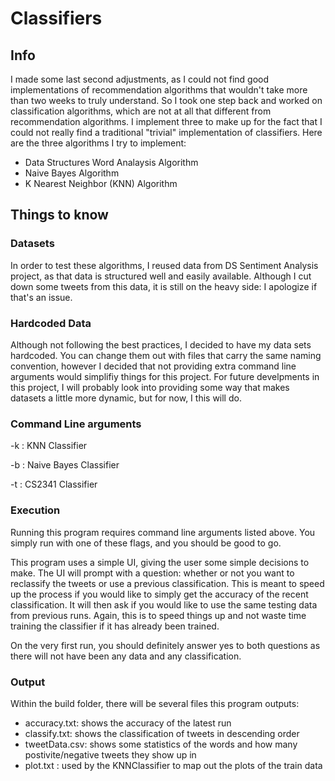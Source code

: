 # Classifiers

## Info
I made some last second adjustments, as I could not find good implementations of
recommendation algorithms that wouldn't take more than two weeks to truly understand.
So I took one step back and worked on classification algorithms, which are 
not at all that different from recommendation algorithms. I implement three to 
make up for the fact that I could not really find a traditional "trivial" 
implementation of classifiers. Here are the three algorithms I try to implement:

* Data Structures Word Analaysis Algorithm
* Naive Bayes Algorithm
* K Nearest Neighbor (KNN) Algorithm

## Things to know

### Datasets
In order to test these algorithms, I reused data from DS Sentiment Analysis
project, as that data is structured well and easily available. Although I cut 
down some tweets from this data, it is still on the heavy side: I apologize if that's
an issue.


### Hardcoded Data
Although not following the best practices, I decided to have my data sets hardcoded. You can change them out with files that carry the same naming convention, however I decided that not providing extra command line arguments would simplifiy things for this project. For future develpments in this project, I will probably look into providing some way that makes datasets a little more dynamic, but for now, I this will do.


### Command Line arguments
-k : KNN Classifier

-b : Naive Bayes Classifier

-t : CS2341 Classifier

### Execution
Running this program requires command line arguments listed above. You simply run with one of these flags, and you should be good to go.

This program uses a simple UI, giving the user some simple decisions to make. The UI will prompt with a question: whether or not you want to reclassify the tweets or use a previous classification. This is meant to speed up the process if you would like to simply get the accuracy of the recent classification. It will then ask if you would like to use the same testing data from previous runs. Again, this is to speed things up and not waste time training the classifier if it has already been trained.

 On the very first run, you should definitely answer yes to both questions as there will not have been any data and any classification.


### Output
Within the build folder, there will be several files this program outputs:
* accuracy.txt: shows the accuracy of the latest run
* classify.txt: shows the classification of tweets in descending order
* tweetData.csv: shows some statistics of the words and how many postivite/negative tweets they show up in
* plot.txt : used by the KNNClassifier to map out the plots of the train data


